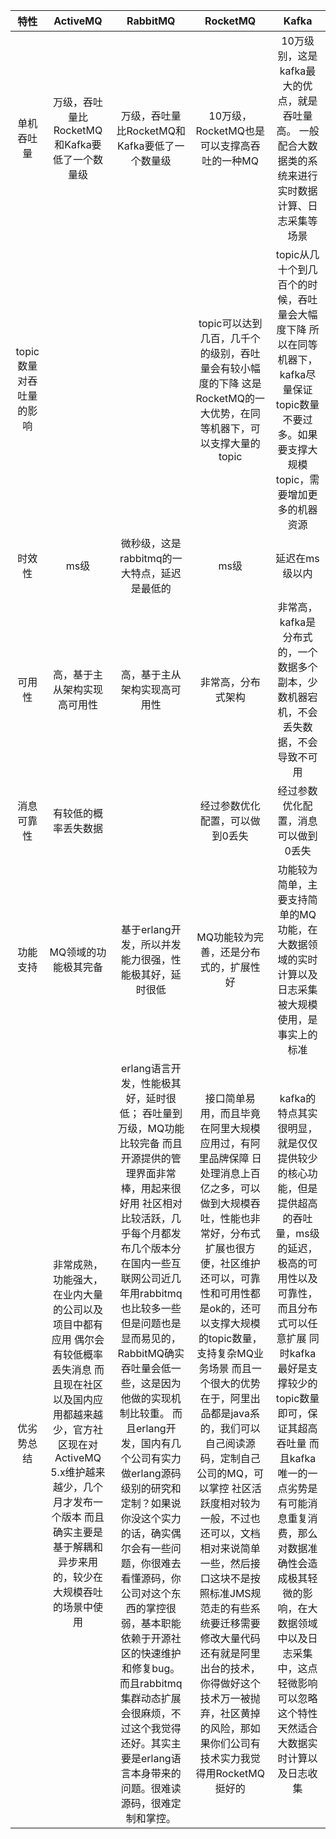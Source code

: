 |          特性           |                           ActiveMQ                                                                                                                                                                                            |                           RabbitMQ                                                                                                                                                                                                                                                                                                                                                                                                                                                                                                                                                  |                           RocketMQ                           |                            Kafka                             |
| :---------------------: | :---------------------------------------------------------------------------------------------------------------------------------------------------------------------------------------------------------------------------: | :---------------------------------------------------------------------------------------------------------------------------------------------------------------------------------------------------------------------------------------------------------------------------------------------------------------------------------------------------------------------------------------------------------------------------------------------------------------------------------------------------------------------------------------------------------------------------------: | :----------------------------------------------------------------------------------------------------------------------------------------------------------------------------------------------------------------------------------------------------------------------------------------------------------------------------------------------------------------------------------------------------------------------------------------------------------------------------------------------------------------------------: | :----------------------------------------------------------: |
|       单机吞吐量        |        万级，吞吐量比RocketMQ和Kafka要低了一个数量级                                                                                                                                                                              |        万级，吞吐量比RocketMQ和Kafka要低了一个数量级                                                                                                                                                                                                                                                                                                                                                                                                                                                                                                                                  |          10万级，RocketMQ也是可以支撑高吞吐的一种MQ                                                                                                                                                                                                                                                                                                                                                                                                                                                                               | 10万级别，这是kafka最大的优点，就是吞吐量高。 一般配合大数据类的系统来进行实时数据计算、日志采集等场景 |
| topic数量对吞吐量的影响 |                                                                                                                                                                                                                                 |                                                                                                                                                                                                                                                                                                                                                                                                                                                                                                                                                                                    | topic可以达到几百，几千个的级别，吞吐量会有较小幅度的下降 这是RocketMQ的一大优势，在同等机器下，可以支撑大量的topic                                                                                                                                                                                                                                                                                                                                                                                                                     | topic从几十个到几百个的时候，吞吐量会大幅度下降 所以在同等机器下，kafka尽量保证topic数量不要过多。如果要支撑大规模topic，需要增加更多的机器资源 |
|         时效性          |                             ms级                                                                                                                                                                                               |         微秒级，这是rabbitmq的一大特点，延迟是最低的                                                                                                                                                                                                                                                                                                                                                                                                                                                                                                                                  |                             ms级                                                                                                                                                                                                                                                                                                                                                                                                                                                                                                 |                        延迟在ms级以内                        |
|         可用性          |                 高，基于主从架构实现高可用性                                                                                                                                                                                     |                 高，基于主从架构实现高可用性                                                                                                                                                                                                                                                                                                                                                                                                                                                                                                                                          |                      非常高，分布式架构                                                                                                                                                                                                                                                                                                                                                                                                                                                                                           | 非常高，kafka是分布式的，一个数据多个副本，少数机器宕机，不会丢失数据，不会导致不可用 |
|       消息可靠性        |                     有较低的概率丢失数据                                                                                                                                                                                        |                                                                                                                                                                                                                                                                                                                                                                                                                                                                                                                                                                                     |               经过参数优化配置，可以做到0丢失                                                                                                                                                                                                                                                                                                                                                                                                                                                                                      |             经过参数优化配置，消息可以做到0丢失              |
|        功能支持         |                     MQ领域的功能极其完备                                                                                                                                                                                        |    基于erlang开发，所以并发能力很强，性能极其好，延时很低                                                                                                                                                                                                                                                                                                                                                                                                                                                                                                                               |            MQ功能较为完善，还是分布式的，扩展性好                                                                                                                                                                                                                                                                                                                                                                                                                                                                                  | 功能较为简单，主要支持简单的MQ功能，在大数据领域的实时计算以及日志采集被大规模使用，是事实上的标准 |
|       优劣势总结        | 非常成熟，功能强大，在业内大量的公司以及项目中都有应用 偶尔会有较低概率丢失消息 而且现在社区以及国内应用都越来越少，官方社区现在对ActiveMQ 5.x维护越来越少，几个月才发布一个版本 而且确实主要是基于解耦和异步来用的，较少在大规模吞吐的场景中使用 | erlang语言开发，性能极其好，延时很低； 吞吐量到万级，MQ功能比较完备 而且开源提供的管理界面非常棒，用起来很好用 社区相对比较活跃，几乎每个月都发布几个版本分 在国内一些互联网公司近几年用rabbitmq也比较多一些 但是问题也是显而易见的，RabbitMQ确实吞吐量会低一些，这是因为他做的实现机制比较重。 而且erlang开发，国内有几个公司有实力做erlang源码级别的研究和定制？如果说你没这个实力的话，确实偶尔会有一些问题，你很难去看懂源码，你公司对这个东西的掌控很弱，基本职能依赖于开源社区的快速维护和修复bug。 而且rabbitmq集群动态扩展会很麻烦，不过这个我觉得还好。其实主要是erlang语言本身带来的问题。很难读源码，很难定制和掌控。 | 接口简单易用，而且毕竟在阿里大规模应用过，有阿里品牌保障 日处理消息上百亿之多，可以做到大规模吞吐，性能也非常好，分布式扩展也很方便，社区维护还可以，可靠性和可用性都是ok的，还可以支撑大规模的topic数量，支持复杂MQ业务场景 而且一个很大的优势在于，阿里出品都是java系的，我们可以自己阅读源码，定制自己公司的MQ，可以掌控 社区活跃度相对较为一般，不过也还可以，文档相对来说简单一些，然后接口这块不是按照标准JMS规范走的有些系统要迁移需要修改大量代码 还有就是阿里出台的技术，你得做好这个技术万一被抛弃，社区黄掉的风险，那如果你们公司有技术实力我觉得用RocketMQ挺好的 | kafka的特点其实很明显，就是仅仅提供较少的核心功能，但是提供超高的吞吐量，ms级的延迟，极高的可用性以及可靠性，而且分布式可以任意扩展 同时kafka最好是支撑较少的topic数量即可，保证其超高吞吐量 而且kafka唯一的一点劣势是有可能消息重复消费，那么对数据准确性会造成极其轻微的影响，在大数据领域中以及日志采集中，这点轻微影响可以忽略 这个特性天然适合大数据实时计算以及日志收集 |